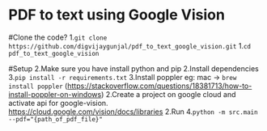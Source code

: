 # PDF to text using Google Vision

#Clone the code?
    1.`git clone https://github.com/digvijaygunjal/pdf_to_text_google_vision.git`
    1.`cd pdf_to_text_google_vision`

#Setup
    2.Make sure you have install python and pip
    2.Install dependencies
        3.`pip install -r requirements.txt`
        3.Install poppler eg: mac -> `brew install poppler` (https://stackoverflow.com/questions/18381713/how-to-install-poppler-on-windows)
    2.Create a project on google cloud and activate api for google-vision. https://cloud.google.com/vision/docs/libraries
    2.Run
        4.`python -m src.main --pdf="{path_of_pdf_file}"`
